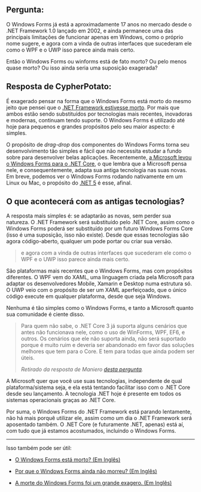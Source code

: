<!--
{
  "title": "O Windows Forms está morto?",
  "published": "3 de julho, 2019",
  "color": "#23BF5B",
  "tags": ["opinião", "q&a", ".net", "winforms"]
}
-->

## Pergunta:

O Windows Forms já está a aproximadamente 17 anos no mercado desde o .NET Framework 1.0 lançado em 2002, e ainda permanece uma das principais limitações de funcionar apenas em Windows, como o próprio nome sugere, e agora com a vinda de outras interfaces que sucederam ele como o WPF e o UWP isso parece ainda mais certo.

Então o Windows Forms ou winforms está de fato morto? Ou pelo menos quase morto? Ou isso ainda seria uma suposição exagerada?

## Resposta de CypherPotato:

É exagerado pensar na forma que o Windows Forms está morto do mesmo jeito que pensei que o [.NET Framework estivesse morto][1]. Por mais que ambos estão sendo substituídos por tecnologias mais recentes, inovadoras e modernas, continuam tendo suporte. O Windows Forms é utilizado até hoje para pequenos e grandes propósitos pelo seu maior aspecto: é simples.

O propósito de _drag-drop_ dos componentes do Windows Forms torna seu desenvolvimento tão simples e fácil que não necessita estudar a fundo sobre para desenvolver belas aplicações. Recentemente, [a Microsoft levou o Windows Forms para o .NET Core][2], o que lembra que a Microsoft pensa nele, e consequentemente, adapta sua antiga tecnologia nas suas novas. Em breve, podemos ver o Windows Forms rodando nativamente em um Linux ou Mac, o propósito do [.NET 5][3] é esse, afinal.

O que acontecerá com as antigas tecnologias?
---

A resposta mais simples é: se adaptarão as novas, sem perder sua natureza. O .NET Framework será substituído pelo .NET Core, assim como o Windows Forms poderá ser substituído por um futuro Windows Forms Core (isso é uma suposição, isso não existe). Desde que essas tecnologias são agora código-aberto, qualquer um pode portar ou criar sua versão.

> e agora com a vinda de outras interfaces que sucederam ele como o WPF e o UWP isso parece ainda mais certo.

São plataformas mais recentes que o Windows Forms, mas com propósitos diferentes. O WPF vem do XAML, uma linguagem criada pela Microsoft para adaptar os desenvolvedores Mobile, Xamarin e Desktop numa estrutura só. O UWP veio com o propósito de ser um XAML aperfeiçoado, que o único código execute em qualquer plataforma, desde que seja Windows.

Nenhuma é tão simples como o Windows Forms, e tanto a Microsoft quanto sua comunidade é ciente disso.

> Para quem não sabe, o .NET Core 3 já suporta alguns cenários que antes não funcionava nele, como o uso de WinForms, WPF, EF6, e outros. Os cenários que ele não suporta ainda, não será suportado porque é muito ruim e deveria ser abandonado em favor das soluções melhores que tem para o Core. E tem para todas que ainda podem ser úteis.
>
> _Retirado da resposta de Maniero [desta pergunta][4]._

A Microsoft quer que você use suas tecnologias, independente de qual plataforma/sistema seja, e ela está tentando facilitar isso com o .NET Core desde seu lançamento. A tecnologia .NET hoje é presente em todos os sistemas operacionais graças ao .NET Core.

Por suma, o Windows Forms do .NET Framework está parando lentamente, não há mais porquê utilizar ele, assim como um dia o .NET Framework será aposentado também. O .NET Core (e futuramente .NET, apenas) está aí, com tudo que já estamos acostumados, incluindo o Windows Forms.

<hr>

Isso também pode ser útil:

- [O Windows Forms está morto? (Em Inglês)][5]
- [Por que o Windows Forms ainda não morreu? (Em Inglês)][6]
- [A morte do Windows Forms foi um grande exagero. (Em Inglês)][7]


  [1]: https://pt.stackoverflow.com/questions/385594/o-net-framework-est%C3%A1-morto
  [2]: https://www.infoq.com/br/news/2019/02/dotnet-core-3-preview/
  [3]: https://www.google.com/url?sa=t&rct=j&q=&esrc=s&source=web&cd=2&cad=rja&uact=8&ved=2ahUKEwiE39a2spnjAhWwLLkGHb5JAOsQFjABegQIABAB&url=https%3A%2F%2Fdevblogs.microsoft.com%2Fdotnet%2Fintroducing-net-5%2F&usg=AOvVaw2JlrlbbKypuWhY5MgtVmXD
  [4]: https://pt.stackoverflow.com/a/385615/24529
  [5]: https://iamtimcorey.com/ask-tim-is-winforms-dead/
  [6]: https://medium.com/@beribey/why-is-winform-still-not-dead-should-we-learn-winform-5d776463579b
  [7]: https://blog.submain.com/death-winforms-greatly-exaggerated/